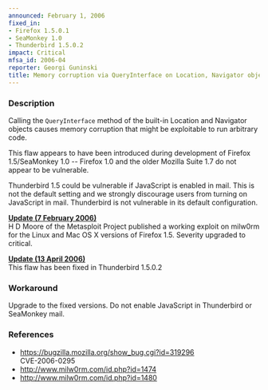 ```yaml
---
announced: February 1, 2006
fixed_in:
- Firefox 1.5.0.1
- SeaMonkey 1.0
- Thunderbird 1.5.0.2
impact: Critical
mfsa_id: 2006-04
reporter: Georgi Guninski
title: Memory corruption via QueryInterface on Location, Navigator objects
---
```


<h3>Description</h3>

<p>Calling the <code>QueryInterface</code> method of the built-in
Location and Navigator objects causes memory corruption
that might be exploitable to run arbitrary code.</p>

<p>This flaw appears to have been introduced during development
of Firefox 1.5/SeaMonkey 1.0 -- Firefox 1.0 and the older
Mozilla Suite 1.7 do not appear to be vulnerable.</p>

<p class="note">Thunderbird 1.5 could be vulnerable if JavaScript is
enabled in mail. This is not the default setting and we strongly
discourage users from turning on JavaScript in mail. Thunderbird
is not vulnerable in its default configuration.</p>

<p><strong style="text-decoration: underline;">Update (7 February 2006)</strong><br/>
H D Moore of the Metasploit Project published a working exploit on milw0rm
for the Linux and Mac OS X versions of Firefox 1.5. Severity upgraded
to critical.</p>

<p><strong style="text-decoration: underline;">Update (13 April 2006)</strong><br/>
This flaw has been fixed in Thunderbird 1.5.0.2</p>

<h3>Workaround</h3>

<p>Upgrade to the fixed versions. Do not enable JavaScript in Thunderbird
or SeaMonkey mail.</p>

<h3>References</h3>

<ul>
<li><a href="https://bugzilla.mozilla.org/show_bug.cgi?id=319296">
https://bugzilla.mozilla.org/show_bug.cgi?id=319296</a><br/>
CVE-2006-0295</li>
<li><a class="ex-ref" href="http://www.milw0rm.com/id.php?id=1474">http://www.milw0rm.com/id.php?id=1474</a></li>
<li><a class="ex-ref" href="http://www.milw0rm.com/id.php?id=1480">http://www.milw0rm.com/id.php?id=1480</a></li>
</ul>



